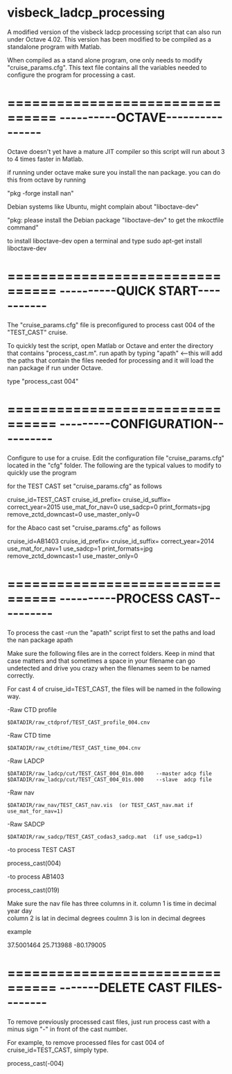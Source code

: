 # visbeck_ladcp_processing
A modified version of the visbeck ladcp processing script that can also run under Octave 4.02. 
This version has been modified to be compiled as a standalone program with Matlab.

When compiled as a stand alone program, one only needs to modify "cruise_params.cfg".
This text file contains all the variables needed to configure the program for
processing a cast.


================================
----------OCTAVE----------------
================================

Octave doesn't yet have a mature JIT compiler so this script will run about 3 to 4
times faster in Matlab.

if running under octave make sure you install the nan package.
you can do this from octave by running 

"pkg -forge install nan"

Debian systems like Ubuntu, might complain about "liboctave-dev"

"pkg: please install the Debian package "liboctave-dev" to get the mkoctfile command"

to install liboctave-dev open a terminal and type
sudo apt-get install liboctave-dev

================================
----------QUICK START-----------
================================

The "cruise_params.cfg" file is preconfigured to process cast 004 of the "TEST_CAST" cruise.

To quickly test the script, open Matlab or Octave and enter the directory that contains "process_cast.m".
run apath by typing "apath" <--this will add the paths that contain the files needed for processing
and it will load the nan package if run under Octave.


type "process_cast 004"




================================
---------CONFIGURATION----------
================================

Configure to use for a cruise.
Edit the configuration file "cruise_params.cfg" located in the "cfg" folder.
The following are the typical values to modify to quickly use the program

for the TEST CAST set "cruise_params.cfg" as follows

cruise_id=TEST_CAST
cruise_id_prefix=
cruise_id_suffix=
correct_year=2015
use_mat_for_nav=0
use_sadcp=0
print_formats=jpg
remove_zctd_downcast=0
use_master_only=0

for the Abaco cast set "cruise_params.cfg" as follows

cruise_id=AB1403
cruise_id_prefix=
cruise_id_suffix=
correct_year=2014
use_mat_for_nav=1
use_sadcp=1
print_formats=jpg
remove_zctd_downcast=1
use_master_only=0

================================
----------PROCESS CAST----------
================================

To process the cast
-run the "apath" script first to set the paths and load the nan package
apath

Make sure the following files are in the correct folders.
Keep in mind that case matters and that sometimes a space in your filename can 
go undetected and drive you crazy when the filenames seem to be named correctly.

For cast 4 of cruise_id=TEST_CAST, the files will be named in the following way.


-Raw CTD profile

    $DATADIR/raw_ctdprof/TEST_CAST_profile_004.cnv

-Raw CTD time

    $DATADIR/raw_ctdtime/TEST_CAST_time_004.cnv


-Raw LADCP

    $DATADIR/raw_ladcp/cut/TEST_CAST_004_01m.000    --master adcp file
    $DATADIR/raw_ladcp/cut/TEST_CAST_004_01s.000    --slave  adcp file

-Raw nav

    $DATADIR/raw_nav/TEST_CAST_nav.vis  (or TEST_CAST_nav.mat if use_mat_for_nav=1)


-Raw SADCP

    $DATADIR/raw_sadcp/TEST_CAST_codas3_sadcp.mat  (if use_sadcp=1)



-to process  TEST CAST

process_cast(004)

-to process AB1403

process_cast(019)



Make sure the nav file has three columns in it.
column 1 is time in decimal year day   
column 2 is lat in decimal degrees
coulmn 3 is lon in decimal degrees

example

37.5001464   25.713988   -80.179005


================================
-------DELETE CAST FILES--------
================================

To remove previously processed cast files, just run process cast  with a minus sign "-"
in front of the cast number.

For example, to remove processed files for cast 004 of cruise_id=TEST_CAST, simply type.

process_cast(-004)




